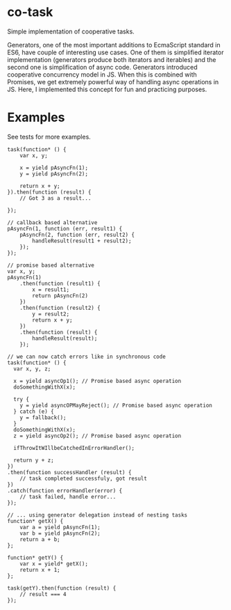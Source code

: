 # co-task
Simple implementation of cooperative tasks.

Generators, one of the most important additions to EcmaScript standard in ES6, have couple of interesting use cases. One of them is simplified iterator implementation (generators produce both iterators and iterables) and the second one is simplification of async code. Generators introduced cooperative concurrency model in JS. When this is combined with Promises, we get extremely powerful way of handling async operations in JS. Here, I implemented this concept for fun and practicing purposes. 

# Examples
See tests for more examples.

```
task(function* () {
    var x, y;

    x = yield pAsyncFn(1);
    y = yield pAsyncFn(2);

    return x + y;
}).then(function (result) {
    // Got 3 as a result...
 
});

// callback based alternative
pAsyncFn(1, function (err, result1) {
    pAsyncFn(2, function (err, result2) {
        handleResult(result1 + result2);
    });
});

// promise based alternative
var x, y;
pAsyncFn(1)
    .then(function (result1) {
        x = result1;
        return pAsyncFn(2)
    })
    .then(function (result2) {
        y = result2;
        return x + y;
    })
    .then(function (result) {
        handleResult(result);
    });
```

```    
// we can now catch errors like in synchronous code
task(function* () {
  var x, y, z;
  
  x = yield asyncOp1(); // Promise based async operation
  doSomethingWithX(x);
  
  try {
    y = yield asyncOPMayReject(); // Promise based async operation
  } catch (e) {
    y = fallback();
  }
  doSomethingWithX(x);
  z = yield asyncOp2(); // Promise based async operation
  
  ifThrowItWIllbeCatchedInErrorHandler();
  
  return y + z;
})
.then(function successHandler (result) {
    // task completed successfuly, got result 
})
.catch(function errorHandler(error) {
    // task failed, handle error...
});
```

```
// ... using generator delegation instead of nesting tasks
function* getX() {
    var a = yield pAsyncFn(1);
    var b = yield pAsyncFn(2);
    return a + b;
};

function* getY() {
    var x = yield* getX();
    return x + 1;
};

task(getY).then(function (result) {
    // result === 4
});
```
